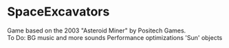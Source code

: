 # SpaceExcavators
Game based on the 2003 "Asteroid Miner" by Positech Games.  
To Do:
BG music and more sounds
Performance optimizations
'Sun' objects